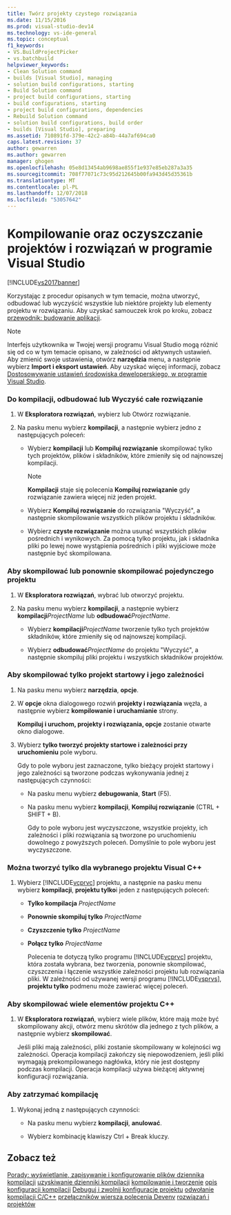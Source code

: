 ```yaml
---
title: Twórz projekty czystego rozwiązania
ms.date: 11/15/2016
ms.prod: visual-studio-dev14
ms.technology: vs-ide-general
ms.topic: conceptual
f1_keywords:
- VS.BuildProjectPicker
- vs.batchbuild
helpviewer_keywords:
- Clean Solution command
- builds [Visual Studio], managing
- solution build configurations, starting
- Build Solution command
- project build configurations, starting
- build configurations, starting
- project build configurations, dependencies
- Rebuild Solution command
- solution build configurations, build order
- builds [Visual Studio], preparing
ms.assetid: 710891fd-379e-42c2-a84b-44a7af694ca0
caps.latest.revision: 37
author: gewarren
ms.author: gewarren
manager: ghogen
ms.openlocfilehash: 05e8d13454ab9698ae855f1e937e85eb287a3a35
ms.sourcegitcommit: 708f77071c73c95d212645b00fa943d45d35361b
ms.translationtype: MT
ms.contentlocale: pl-PL
ms.lasthandoff: 12/07/2018
ms.locfileid: "53057642"
---
```

# <a name="building-and-cleaning-projects-and-solutions-in-visual-studio"></a>Kompilowanie oraz oczyszczanie projektów i rozwiązań w programie Visual Studio
[!INCLUDE[vs2017banner](../includes/vs2017banner.md)]

Korzystając z procedur opisanych w tym temacie, można utworzyć, odbudować lub wyczyścić wszystkie lub niektóre projekty lub elementy projektu w rozwiązaniu. Aby uzyskać samouczek krok po kroku, zobacz [przewodnik: budowanie aplikacji](../ide/walkthrough-building-an-application.md).

> [!NOTE]
>  Interfejs użytkownika w Twojej wersji programu Visual Studio mogą różnić się od co w tym temacie opisano, w zależności od aktywnych ustawień. Aby zmienić swoje ustawienia, otwórz **narzędzia** menu, a następnie wybierz **Import i eksport ustawień**. Aby uzyskać więcej informacji, zobacz [Dostosowywanie ustawień środowiska deweloperskiego, w programie Visual Studio](http://msdn.microsoft.com/en-us/22c4debb-4e31-47a8-8f19-16f328d7dcd3).

### <a name="to-build-rebuild-or-clean-an-entire-solution"></a>Do kompilacji, odbudować lub Wyczyść całe rozwiązanie

1.  W **Eksploratora rozwiązań**, wybierz lub Otwórz rozwiązanie.

2.  Na pasku menu wybierz **kompilacji**, a następnie wybierz jedno z następujących poleceń:

    -   Wybierz **kompilacji** lub **Kompiluj rozwiązanie** skompilować tylko tych projektów, plików i składników, które zmieniły się od najnowszej kompilacji.

        > [!NOTE]
        >  **Kompilacji** staje się polecenia **Kompiluj rozwiązanie** gdy rozwiązanie zawiera więcej niż jeden projekt.

    -   Wybierz **Kompiluj rozwiązanie** do rozwiązania "Wyczyść", a następnie skompilowanie wszystkich plików projektu i składników.

    -   Wybierz **czyste rozwiązanie** można usunąć wszystkich plików pośrednich i wynikowych. Za pomocą tylko projektu, jak i składnika pliki po lewej nowe wystąpienia pośrednich i pliki wyjściowe może następnie być skompilowana.

### <a name="to-build-or-rebuild-a-single-project"></a>Aby skompilować lub ponownie skompilować pojedynczego projektu

1.  W **Eksploratora rozwiązań**, wybrać lub otworzyć projektu.

2.  Na pasku menu wybierz **kompilacji**, a następnie wybierz **kompilacji**_ProjectName_ lub **odbudować**_ProjectName_.

    -   Wybierz **kompilacji**_ProjectName_ tworzenie tylko tych projektów składników, które zmieniły się od najnowszej kompilacji.

    -   Wybierz **odbudować**_ProjectName_ do projektu "Wyczyść", a następnie skompiluj pliki projektu i wszystkich składników projektów.

### <a name="to-build-only-the-startup-project-and-its-dependencies"></a>Aby skompilować tylko projekt startowy i jego zależności

1. Na pasku menu wybierz **narzędzia**, **opcje**.

2. W **opcje** okna dialogowego rozwiń **projekty i rozwiązania** węzła, a następnie wybierz **kompilowanie i uruchamianie** strony.

    **Kompiluj i uruchom, projekty i rozwiązania, opcje** zostanie otwarte okno dialogowe.

3. Wybierz **tylko tworzyć projekty startowe i zależności przy uruchomieniu** pole wyboru.

    Gdy to pole wyboru jest zaznaczone, tylko bieżący projekt startowy i jego zależności są tworzone podczas wykonywania jednej z następujących czynności:

   - Na pasku menu wybierz **debugowania**, **Start** (F5).

   - Na pasku menu wybierz **kompilacji**, **Kompiluj rozwiązanie** (CTRL + SHIFT + B).

     Gdy to pole wyboru jest wyczyszczone, wszystkie projekty, ich zależności i pliki rozwiązania są tworzone po uruchomieniu dowolnego z powyższych poleceń. Domyślnie to pole wyboru jest wyczyszczone.

### <a name="to-build-only-the-selected-visual-c-project"></a>Można tworzyć tylko dla wybranego projektu Visual C++

1. Wybierz [!INCLUDE[vcprvc](../includes/vcprvc-md.md)] projektu, a następnie na pasku menu wybierz **kompilacji**, **projektu tylko**i jeden z następujących poleceń:

   - **Tylko kompilacja** *ProjectName*

   - **Ponownie skompiluj tylko** *ProjectName*

   - **Czyszczenie tylko** *ProjectName*

   - **Połącz tylko** *ProjectName*

     Polecenia te dotyczą tylko programu [!INCLUDE[vcprvc](../includes/vcprvc-md.md)] projektu, która została wybrana, bez tworzenia, ponownie skompilować, czyszczenia i łączenie wszystkie zależności projektu lub rozwiązania pliki. W zależności od używanej wersji programu [!INCLUDE[vsprvs](../includes/vsprvs-md.md)], **projektu tylko** podmenu może zawierać więcej poleceń.

### <a name="to-compile-multiple-c-project-items"></a>Aby skompilować wiele elementów projektu C++

1.  W **Eksploratora rozwiązań**, wybierz wiele plików, które mają może być skompilowany akcji, otwórz menu skrótów dla jednego z tych plików, a następnie wybierz **skompilować**.

     Jeśli pliki mają zależności, pliki zostanie skompilowany w kolejności wg zależności. Operacja kompilacji zakończy się niepowodzeniem, jeśli pliki wymagają prekompilowanego nagłówka, który nie jest dostępny podczas kompilacji. Operacja kompilacji używa bieżącej aktywnej konfiguracji rozwiązania.

### <a name="to-stop-a-build"></a>Aby zatrzymać kompilację

1.  Wykonaj jedną z następujących czynności:

    -   Na pasku menu wybierz **kompilacji**, **anulować**.

    -   Wybierz kombinację klawiszy Ctrl + Break kluczy.

## <a name="see-also"></a>Zobacz też
 [Porady: wyświetlanie, zapisywanie i konfigurowanie plików dziennika kompilacji](../ide/how-to-view-save-and-configure-build-log-files.md) [uzyskiwanie dzienniki kompilacji](../msbuild/obtaining-build-logs-with-msbuild.md) [kompilowanie i tworzenie](../ide/compiling-and-building-in-visual-studio.md) [opis konfiguracji kompilacji](../ide/understanding-build-configurations.md) [ Debuguj i zwolnij konfiguracje projektu](http://msdn.microsoft.com/en-us/0440b300-0614-4511-901a-105b771b236e) [odwołanie kompilacji C/C++](http://msdn.microsoft.com/library/100b4ccf-572c-4d1f-970c-fa0bc0cc0d2d) [przełączników wiersza polecenia Devenv](../ide/reference/devenv-command-line-switches.md) [rozwiązań i projektów](../ide/solutions-and-projects-in-visual-studio.md)
